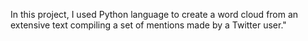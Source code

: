 In this project, I used Python language to create a word cloud from an extensive text compiling a set of mentions made by a Twitter user."
